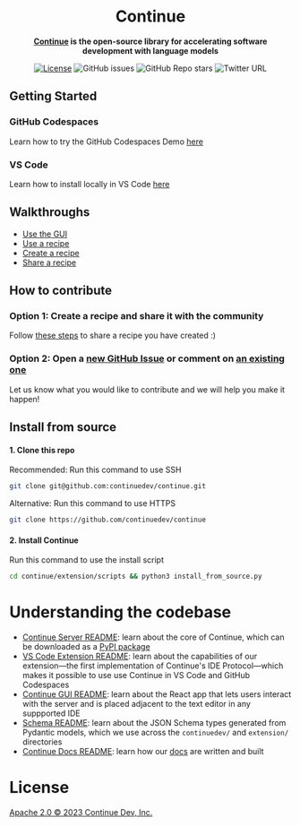 <h1 align="center"> Continue </h1>

<div align="center">

**[Continue](https://continuedev.netlify.app/docs) is the open-source library for accelerating software development with language models**

</div>

<div align="center">

[![License](https://img.shields.io/badge/License-Apache_2.0-blue.svg)](https://opensource.org/licenses/Apache-2.0)
![GitHub issues](https://img.shields.io/github/issues-raw/continuedev/continue)
![GitHub Repo stars](https://img.shields.io/github/stars/continuedev/continue?style=social)
![Twitter URL](https://img.shields.io/twitter/url?style=social&url=https%3A%2F%2Fgithub.com%2Fcontinuedev%2Fcontinue)

</div>

## Getting Started

### GitHub Codespaces

Learn how to try the GitHub Codespaces Demo [here](https://continuedev.netlify.app/docs/getting-started)

### VS Code

Learn how to install locally in VS Code [here](https://continuedev.netlify.app/docs/install)

## Walkthroughs

- [Use the GUI](https://continue.dev/walkthroughs/use-the-gui.md)
- [Use a recipe](https://continue.dev/walkthroughs/use-a-recipe.md)
- [Create a recipe](https://continue.dev/walkthroughs/create-a-recipe.md)
- [Share a recipe](https://continue.dev/walkthroughs/share-a-recipe.md)

## How to contribute

### Option 1: Create a recipe and share it with the community

Follow [these steps](https://continue.dev/walkthroughs/share-a-recipe.md) to share a recipe you have created :)

### Option 2: Open a [new GitHub Issue](https://github.com/continuedev/continue/issues/new) or comment on [an existing one](https://github.com/continuedev/continue/issues)

Let us know what you would like to contribute and we will help you make it happen!

## Install from source

#### 1. Clone this repo

Recommended: Run this command to use SSH

```bash
git clone git@github.com:continuedev/continue.git
```

Alternative: Run this command to use HTTPS

```bash
git clone https://github.com/continuedev/continue
```

#### 2. Install Continue

Run this command to use the install script

```bash
cd continue/extension/scripts && python3 install_from_source.py
```

# Understanding the codebase

- [Continue Server README](./continuedev): learn about the core of Continue, which can be downloaded as a [PyPI package](https://pypi.org/project/continuedev/)
- [VS Code Extension README](./extension/src): learn about the capabilities of our extension—the first implementation of Continue's IDE Protocol—which makes it possible to use use Continue in VS Code and GitHub Codespaces
- [Continue GUI README](./extension/react-app/): learn about the React app that lets users interact with the server and is placed adjacent to the text editor in any suppported IDE
- [Schema README](./schema): learn about the JSON Schema types generated from Pydantic models, which we use across the `continuedev/` and `extension/` directories
- [Continue Docs README](./docs): learn how our [docs](https://continuedev.netlify.app/docs) are written and built

# License

[Apache 2.0 © 2023 Continue Dev, Inc.](./LICENSE)
